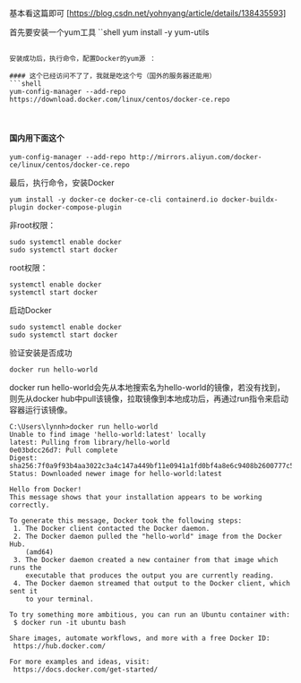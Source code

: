 
基本看这篇即可 [https://blog.csdn.net/yohnyang/article/details/138435593]



首先要安装一个yum工具
``shell
yum install -y yum-utils
```

安装成功后，执行命令，配置Docker的yum源 ：

#### 这个已经访问不了了，我就是吃这个亏（国外的服务器还能用）
```shell
yum-config-manager --add-repo https://download.docker.com/linux/centos/docker-ce.repo
```
​
#### 国内用下面这个
```shell
yum-config-manager --add-repo http://mirrors.aliyun.com/docker-ce/linux/centos/docker-ce.repo
```

最后，执行命令，安装Docker
```shell
yum install -y docker-ce docker-ce-cli containerd.io docker-buildx-plugin docker-compose-plugin
```



非root权限：
```shell
sudo systemctl enable docker
sudo systemctl start docker
```

root权限：
```shell
systemctl enable docker
systemctl start docker
```

启动Docker
```shell
sudo systemctl enable docker
sudo systemctl start docker
```


验证安装是否成功
```shell
docker run hello-world
```

docker run hello-world会先从本地搜索名为hello-world的镜像，若没有找到，则先从docker hub中pull该镜像，拉取镜像到本地成功后，再通过run指令来启动容器运行该镜像。



```shell
C:\Users\lynnh>docker run hello-world
Unable to find image 'hello-world:latest' locally
latest: Pulling from library/hello-world
0e03bdcc26d7: Pull complete
Digest: sha256:7f0a9f93b4aa3022c3a4c147a449bf11e0941a1fd0bf4a8e6c9408b2600777c5
Status: Downloaded newer image for hello-world:latest

Hello from Docker!
This message shows that your installation appears to be working correctly.

To generate this message, Docker took the following steps:
 1. The Docker client contacted the Docker daemon.
 2. The Docker daemon pulled the "hello-world" image from the Docker Hub.
    (amd64)
 3. The Docker daemon created a new container from that image which runs the
    executable that produces the output you are currently reading.
 4. The Docker daemon streamed that output to the Docker client, which sent it
    to your terminal.

To try something more ambitious, you can run an Ubuntu container with:
 $ docker run -it ubuntu bash

Share images, automate workflows, and more with a free Docker ID:
 https://hub.docker.com/

For more examples and ideas, visit:
 https://docs.docker.com/get-started/


```

